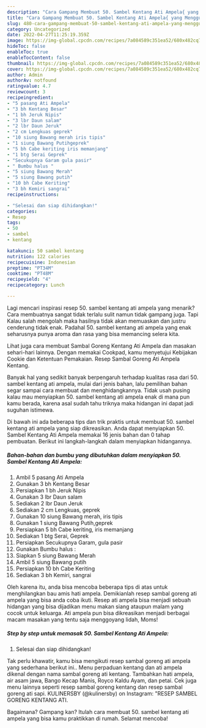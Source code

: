 ```yaml
---
description: "Cara Gampang Membuat 50. Sambel Kentang Ati Ampela{ yang Menggugah Selera,  Menu Buat lebaran"
title: "Cara Gampang Membuat 50. Sambel Kentang Ati Ampela{ yang Menggugah Selera,  Menu Buat lebaran"
slug: 480-cara-gampang-membuat-50-sambel-kentang-ati-ampela-yang-menggugah-selera-menu-buat-lebaran
category: Uncategorized
date: 2022-04-27T11:25:19.359Z
image: https://img-global.cpcdn.com/recipes/7a084589c351ea52/680x482cq70/50-sambel-kentang-ati-ampela-foto-resep-utama.jpg
hideToc: false
enableToc: true
enableTocContent: false
thumbnail: https://img-global.cpcdn.com/recipes/7a084589c351ea52/680x482cq70/50-sambel-kentang-ati-ampela-foto-resep-utama.jpg
cover: https://img-global.cpcdn.com/recipes/7a084589c351ea52/680x482cq70/50-sambel-kentang-ati-ampela-foto-resep-utama.jpg
author: Admin
authorAv: notfound
ratingvalue: 4.7
reviewcount: 3
recipeingredient:
- "5 pasang Ati Ampela"
- "3 bh Kentang Besar"
- "1 bh Jeruk Nipis"
- "3 lbr Daun salam"
- "2 lbr Daun Jeruk"
- "2 cm Lengkuas geprek"
- "10 siung Bawang merah iris tipis"
- "1 siung Bawang Putihgeprek"
- "5 bh Cabe keriting iris memanjang"
- "1 btg Serai Geprek"
- "Secukupnya Garam gula pasir"
- " Bumbu halus "
- "5 siung Bawang Merah"
- "5 siung Bawang putih"
- "10 bh Cabe Keriting"
- "3 bh Kemiri sangrai"
recipeinstructions:

- "Selesai dan siap dihidangkan!"
categories:
- Resep
tags:
- 50
- sambel
- kentang

katakunci: 50 sambel kentang 
nutrition: 122 calories
recipecuisine: Indonesian
preptime: "PT34M"
cooktime: "PT48M"
recipeyield: "4"
recipecategory: Lunch

---
```



Lagi mencari inspirasi resep 50. sambel kentang ati ampela yang menarik? Cara membuatnya sangat tidak terlalu sulit namun tidak gampang juga. Tapi Kalau salah mengolah maka hasilnya tidak akan memuaskan dan justru cenderung tidak enak. Padahal 50. sambel kentang ati ampela yang enak seharusnya punya aroma dan rasa yang bisa memancing selera kita.


Lihat juga cara membuat Sambal Goreng Kentang Ati Ampela dan masakan sehari-hari lainnya. Dengan memakai Cookpad, kamu menyetujui Kebijakan Cookie dan Ketentuan Pemakaian. Resep Sambal Goreng Ati Ampela Kentang.

Banyak hal yang sedikit banyak berpengaruh terhadap kualitas rasa dari 50. sambel kentang ati ampela, mulai dari jenis bahan, lalu pemilihan bahan segar sampai cara membuat dan menghidangkannya. Tidak usah pusing kalau mau menyiapkan 50. sambel kentang ati ampela enak di mana pun kamu berada, karena asal sudah tahu triknya maka hidangan ini dapat jadi suguhan istimewa.


Di bawah ini ada beberapa tips dan trik praktis untuk membuat 50. sambel kentang ati ampela yang siap dikreasikan. Anda dapat menyiapkan 50. Sambel Kentang Ati Ampela memakai 16 jenis bahan dan 0 tahap pembuatan. Berikut ini langkah-langkah dalam menyiapkan hidangannya.

<!--inarticleads1-->

##### Bahan-bahan dan bumbu yang dibutuhkan dalam menyiapkan 50. Sambel Kentang Ati Ampela:

1. Ambil 5 pasang Ati Ampela
1. Gunakan 3 bh Kentang Besar
1. Persiapkan 1 bh Jeruk Nipis
1. Gunakan 3 lbr Daun salam
1. Sediakan 2 lbr Daun Jeruk
1. Sediakan 2 cm Lengkuas, geprek
1. Gunakan 10 siung Bawang merah, iris tipis
1. Gunakan 1 siung Bawang Putih,geprek
1. Persiapkan 5 bh Cabe keriting, iris memanjang
1. Sediakan 1 btg Serai, Geprek
1. Persiapkan Secukupnya Garam, gula pasir
1. Gunakan  Bumbu halus :
1. Siapkan 5 siung Bawang Merah
1. Ambil 5 siung Bawang putih
1. Persiapkan 10 bh Cabe Keriting
1. Sediakan 3 bh Kemiri, sangrai


Oleh karena itu, anda bisa mencoba beberapa tips di atas untuk menghilangkan bau amis hati ampela. Demikianlah resep sambal goreng ati ampela yang bisa anda coba ikuti. Resep ati ampela bisa menjadi sebuah hidangan yang bisa dijadikan menu makan siang ataupun malam yang cocok untuk keluarga. Ati ampela pun bisa dikreasikan menjadi berbagai macam masakan yang tentu saja menggoyang lidah, Moms! 

<!--inarticleads2-->

##### Step by step untuk memasak 50. Sambel Kentang Ati Ampela:


1. Selesai dan siap dihidangkan!

Tak perlu khawatir, kamu bisa mengikuti resep sambal goreng ati ampela yang sederhana berikut ini.. Menu perpaduan kentang dan ati ampela dikenal dengan nama sambal goreng ati kentang. Tambahkan hati ampela, air asam jawa, Bango Kecap Manis, Royco Kaldu Ayam, dan petai. Cek juga menu lainnya seperti resep sambal goreng kentang dan resep sambal goreng ati sapi. KULINERSBY (@kulinersby) on Instagram: &#34;RESEP SAMBEL GORENG KENTANG ATI. 

Bagaimana? Gampang kan? Itulah cara membuat 50. sambel kentang ati ampela yang bisa kamu praktikkan di rumah. Selamat mencoba!
